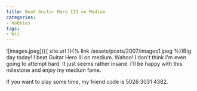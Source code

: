 ```yaml
---
title: Beat Guitar Hero III on Medium
categories:
- Hobbies
tags:
- Wii
---
```


![images.jpeg]({{ site.url }}{% link /assets/posts/2007/images1.jpeg %})Big day today! I beat Guitar Hero III on medium. Wahoo!
I don't think I'm even going to attempt hard. It just seems rather insane. I'll be happy with this milestone and enjoy my medium fame.

If you want to play some time, my friend code is 5026 3031 4382.
